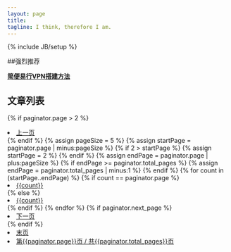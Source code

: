 ```yaml
---
layout: page
title: 
tagline: I think, therefore I am.
---
```

{% include JB/setup %}

##强烈推荐

**[简便易行VPN搭建方法](http://simongong.net/2015/09/%E6%90%AD%E5%BB%BAvpn%EF%BC%8C%E4%BD%8E%E4%BB%B7%E4%BA%AB%E7%94%A8%E8%87%AA%E5%B7%B1%E7%8B%AC%E4%BA%AB%E7%9A%84vpn/)**

## 文章列表



{% if paginator.page > 2 %} 
<li><a href="/page{{paginator.previous_page}}/">上一页</a></li> 
{% endif %} 
{% assign pageSize = 5 %} 
{% assign startPage = paginator.page | minus:pageSize %} 
{% if 2 > startPage %}	
{%	assign startPage = 2 %} 
{% endif %} 
{% assign endPage = paginator.page | plus:pageSize %} 
{% if endPage >= paginator.total_pages %}	
{%	assign endPage = paginator.total_pages | minus:1 %} 
{% endif %} 
{% for count in (startPage..endPage) %} 
{% if count == paginator.page %} 
<li><a href="#"><span class="current-page">{{count}}</span></a></li> 
{% else %} 
<li><a href="/page{{count}}/">{{count}}</a></li> 
{% endif %} 
{% endfor %} 
{% if paginator.next_page %} 
<li><a href="/page{{paginator.next_page}}/">下一页</a></li> 
{% endif %} 
<li><a href="/page{{paginator.total_pages}}/">末页</a></li> 
<li><a href="#">第{{paginator.page}}页 / 共{{paginator.total_pages}}页</a></li>
